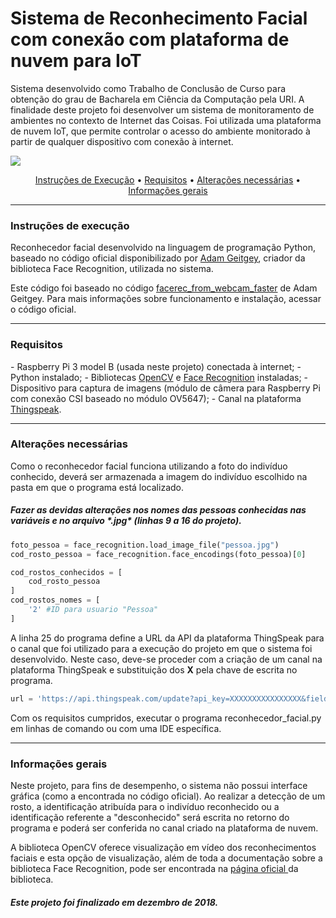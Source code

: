 <h1>Sistema de Reconhecimento Facial com conexão com plataforma de nuvem para IoT </h1>

<p>Sistema desenvolvido como Trabalho de Conclusão de Curso para obtenção do grau de Bacharela em Ciência da Computação pela URI. 
A finalidade deste projeto foi desenvolver um sistema de monitoramento de ambientes no contexto de Internet das Coisas. Foi utilizada uma plataforma de nuvem IoT, que permite controlar o acesso do ambiente monitorado à partir de qualquer dispositivo com conexão à internet. </p>

<img width="auto" src="https://i.imgur.com/58l9wvB.png">

<p align="center">
 <a href="#instrucoes">Instruções de Execução</a> •  <a href="#requisitos">Requisitos</a> •  <a href="#alteracoes">Alterações necessárias</a> •  <a href="#informacoes">Informações gerais</a> 
</p>

------------
<h3 id=#instrucoes>Instruções de execução</h3>
<p>Reconhecedor facial desenvolvido na linguagem de programação Python, baseado no código oficial disponibilizado por <a href="https://github.com/ageitgey">Adam Geitgey</a>, criador da biblioteca Face Recognition, utilizada no sistema.</p>

<p>Este código foi baseado no código <a href="https://github.com/ageitgey/face_recognition/blob/master/examples/facerec_from_webcam_faster.py">facerec_from_webcam_faster</a> de Adam Geitgey. Para mais informações sobre funcionamento e instalação, acessar o código oficial. </p>

------------

<h3 id=#requisitos>Requisitos</h3>
- Raspberry Pi 3 model B (usada neste projeto) conectada à internet;
- Python instalado;
- Bibliotecas <a href="https://github.com/opencv/opencv">OpenCV</a> e <a href="https://github.com/ageitgey/face_recognition/">Face Recognition</a> instaladas;
- Dispositivo para captura de imagens (módulo de câmera para Raspberry Pi com conexão CSI baseado no módulo OV5647);
- Canal na plataforma <a href="https://thingspeak.com">Thingspeak</a>.

------------
<h3 id=#alteracoes>Alterações necessárias</h3>
<p>Como o reconhecedor facial funciona utilizando a foto do indivíduo conhecido, deverá ser armazenada a imagem do indivíduo escolhido na pasta em que o programa está localizado.</p>

<h5>Fazer as devidas alterações nos nomes das pessoas conhecidas nas variáveis e no arquivo *.jpg* (linhas 9 a 16 do projeto). </h5>

```python
foto_pessoa = face_recognition.load_image_file("pessoa.jpg")
cod_rosto_pessoa = face_recognition.face_encodings(foto_pessoa)[0]

cod_rostos_conhecidos = [
    cod_rosto_pessoa
]
cod_rostos_nomes = [
    '2' #ID para usuario "Pessoa"
]
```

A linha 25 do programa define a URL da API da plataforma ThingSpeak para o canal que foi utilizado para a execução do projeto em que o sistema foi desenvolvido. Neste caso, deve-se proceder com a criação de um canal na plataforma ThingSpeak e substituição dos <b>X</b> pela chave de escrita no programa. 

```python
url = 'https://api.thingspeak.com/update?api_key=XXXXXXXXXXXXXXXX&field1=' 
```

Com os requisitos cumpridos, executar o programa reconhecedor_facial.py em linhas de comando ou com uma IDE específica.

------------
<h3 id=#informacoes>Informações gerais</h3> 
<p>Neste projeto, para fins de desempenho, o sistema não possui interface gráfica (como a encontrada no código oficial). Ao realizar a detecção de um rosto, a identificação atribuída para o indivíduo reconhecido ou a identificação referente a "desconhecido" será escrita no retorno do programa e poderá ser conferida no canal criado na plataforma de nuvem.</p>

<p>A biblioteca OpenCV oferece visualização em vídeo dos reconhecimentos faciais e esta opção de visualização, além de toda a documentação sobre a biblioteca Face Recognition, pode ser encontrada na <a href="https://github.com/ageitgey/face_recognition/">página oficial </a> da biblioteca.</p>

<h5>Este projeto foi finalizado em dezembro de 2018.</h5>
